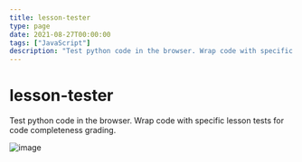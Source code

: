 ```yaml
---
title: lesson-tester
type: page
date: 2021-08-27T00:00:00
tags: ["JavaScript"]
description: "Test python code in the browser. Wrap code with specific lesson tests for code completeness grading. "
---
```


# lesson-tester

Test python code in the browser. Wrap code with specific lesson tests for code completeness grading.

![image](https://user-images.githubusercontent.com/35516367/131204478-116ad300-0cc4-4ffa-ba9e-5802a8b0f36d.png)
